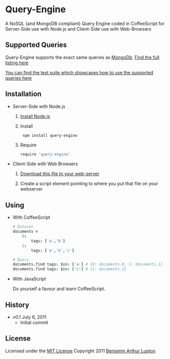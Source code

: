 # Query-Engine

A NoSQL (and MongoDB compliant) Query Engine coded in CoffeeScript for Server-Side use with Node.js and Client-Side use with Web-Browsers


## Supported Queries

Query-Engine supports the exact same queries as [MongoDb](http://www.mongodb.org/). [Find the full listing here](http://www.mongodb.org/display/DOCS/Advanced+Queries)

[You can find the test suite which showcases how to use the supported queries here](http://google.com)


## Installation

- Server-Side with Node.js

	1. [Install Node.js](https://github.com/balupton/node/wiki/Installing-Node.js)

	2. Install

			npm install query-engine
	
	3. Require

		``` coffeescript
		require 'query-engine'
		```

- Client-Side with Web Browsers

	1. [Download this file to your web-server](https://raw.github.com/balupton/query-engine.npm/master/test/query-engine.coffee)

	2. Create a script element pointing to where you put that file on your webserver


## Using

- With CoffeeScript

	``` coffeescript
	# Dataset
	documents =
		0:
			tags: ['a','b']
		1:
			tags: ['a','b','c']

	# Query
	documents.find tags: $in: ['a'] # {0: documents.0, 1: documents.1}
	documents.find tags: $in: ['c'] # {1: documents.1}
	```

- With JavaScript
	
	Do yourself a favour and learn CoffeeScript.


## History

- v0.1 July 6, 2011
	- Initial commit


## License

Licensed under the [MIT License](http://creativecommons.org/licenses/MIT/)
Copyright 2011 [Benjamin Arthur Lupton](http://balupton.com)
